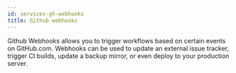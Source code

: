 ```yaml
---
id: services-gh-webhooks
title: Github webhooks
---
```


Github Webhooks allows you to trigger workflows based on certain events on GitHub.com. Webhooks can be used to update an external issue tracker, trigger CI builds, update a backup mirror, or even deploy to your production server.
